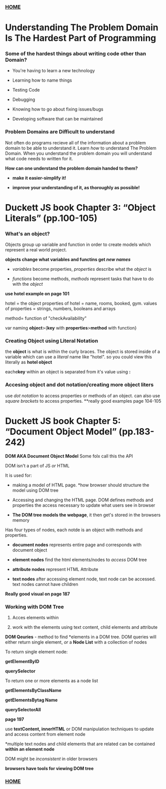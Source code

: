 ### [HOME](README.md)

# Understanding The Problem Domain Is The Hardest Part of Programming

### Some of the hardest things about writing code other than Domain?

- You're having to learn a new technology

- Learning how to name things

- Testing Code

- Debugging

- Knowing how to go about fixing issues/bugs

- Developing software that can be maintained


### Problem Domains are Difficult to understand

Not often do programs recieve all of the information about a problem domain to be able to understand it. Learn *how* to understand The Problem Domain. When you understand the problem domain you will understand what code needs to written for it. 

**How can one understand the problem domain handed to them?**

- **make it easier-simplify it!**

- **improve your understanding of it, as thoroughly as possible!**

# Duckett JS book Chapter 3: “Object Literals” (pp.100-105)


### What's an object?

Objects group up variable and function in order to create models which represent a real world project.

**objects change what variables and functins get *new names***

- *variables* become properties, *properties* describe what the *object* is

- *functions* become methods, *methods* represent tasks that have to do with the *object*

**use hotel example on page 101**

hotel = the object
properties of hotel = name, rooms, booked, gym.
values of properties = strings, numbers, booleans and arrays

method= function of "checkAvailability"

var naming **object**>{**key** with **properties**>**method** with function}

### Creating Object using Literal Notation

the **object** is what is within the curly braces. The object is stored inside of a variable which can use a *literal* name like "hotel". so you could view this literally as **hotel object**

eache**key** within an object is separated from it's value using **:**

### Accesing object and dot notation/creating more object liters

use *dot notation* to access properties or methods of an object. can also use *square brackets* to access properties.
**really good examples page 104-105

# Duckett JS book Chapter 5: “Document Object Model” (pp.183-242)

**DOM AKA Document Object Model** Some folx call this the API

DOM isn't a part of JS *or* HTML

It is used for:

- making a model of HTML page. *how browser should structure the model using DOM tree

- Accessing and changing the HTML page. DOM defines methods and properties  the access necessary to update what users see in browser

- **The DOM tree models the webpage**, it then get's stored in the browsers memory

Has four types of nodes, each notde is an object with methods and properties.

- **document nodes** represents entire page and corresponds with document object

- **element nodes** find the html elements/nodes to *access* DOM tree

- **attribute nodes** represent HTML Attribute

- **text nodes** after accessing element node, text node can be accessed. text nodes cannot have children

**Really good visual on page 187**

### Working with DOM Tree

1. Acces elements within

2. work with the elements using text content, child elements and attribute


**DOM Qeuries** - method to find *elements in a DOM tree. DOM queries will either return single element, *or* a **Node List** with a collection of nodes

To return single element node:

**getElementByID**

**querySelector**

To return one or more elements as a node list

**getElementsByClassName**

**getElementsBytag Name** 

**querySelectorAll**

**page 197**

use **textContent, innerHTML** or DOM manipulation techniques to update and access content from element node

*multiple text nodes and child elements that are related can be contained **within an element node**

DOM might be *inconsistent* in older browsers

**browsers have tools for viewing DOM tree**

### [HOME](README.md)